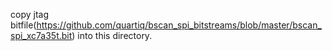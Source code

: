 copy jtag bitfile(https://github.com/quartiq/bscan_spi_bitstreams/blob/master/bscan_spi_xc7a35t.bit) into this directory.
